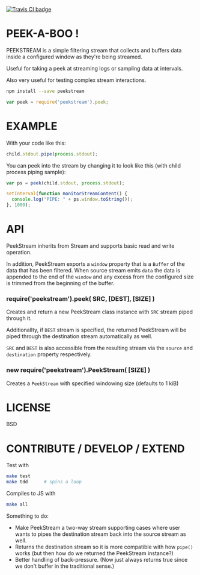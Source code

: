 
[![Travis CI badge](https://secure.travis-ci.org/chakrit/peekstream.png)](http://travis-ci.org/chakrit/peekstream)

# PEEK-A-BOO !

PEEKSTREAM is a simple filtering stream that collects and buffers data inside a configured window
as they're being streamed.

Useful for taking a peek at streaming logs or sampling data at intervals.

Also very useful for testing complex stream interactions.

```sh
npm install --save peekstream
```

```js
var peek = require('peekstream').peek;
```

# EXAMPLE

With your code like this:

```js
child.stdout.pipe(process.stdout);
```

You can peek into the stream by changing it to look like this (with child process piping sample):

```js
var ps = peek(child.stdout, process.stdout);

setInterval(function monitorStreamContent() {
  console.log("PIPE: " + ps.window.toString());
}, 1000);
```

# API

PeekStream inherits from Stream and supports basic read and write operation.

In addition, PeekStream exports a `window` property that is a `Buffer` of the data that has
been filtered.  When source stream emits `data` the data is appended to the end of the `window`
and any excess from the configured size is trimmed from the beginning of the buffer.

### require('peekstream').peek( SRC, [DEST], [SIZE] )

Creates and return a new PeekStream class instance with `SRC` stream piped through it.

Additionallty, if `DEST` stream is specified, the returned PeekStream will be piped
through the destination stream automatically as well.

`SRC` and `DEST` is also accessible from the resulting stream via the `source` and
`destination` property respectively.

### new require('peekstream').PeekStream( [SIZE] )

Creates a `PeekStream` with specified windowing size (defaults to 1 kiB)

# LICENSE

BSD

# CONTRIBUTE / DEVELOP / EXTEND

Test with

```sh
make test
make tdd      # spins a loop
```

Compiles to JS with

```sh
make all
```

Something to do:

* Make PeekStream a two-way stream supporting cases where user wants to pipes the destination
  stream back into the source stream as well.
* Returns the destination stream so it is more compatible with how `pipe()` works
  (but then how do we returned the PeekStream instance?)
* Better handling of back-pressure. (Now just always returns true since we don't buffer in
  the traditional sense.)

